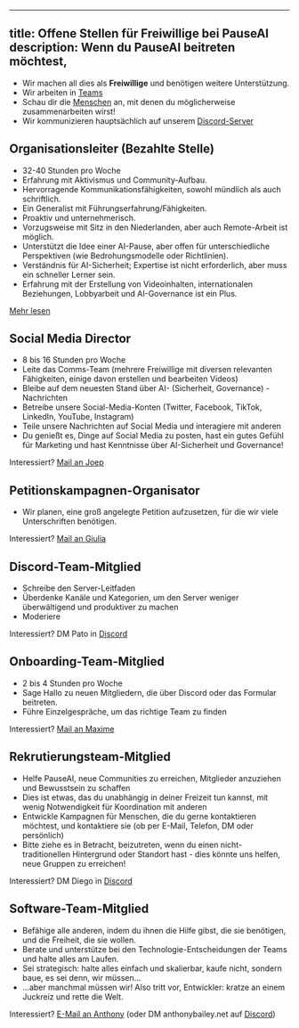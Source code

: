 

---
title: Offene Stellen für Freiwillige bei PauseAI
description: Wenn du PauseAI beitreten möchtest,
---

- Wir machen all dies als **Freiwillige** und benötigen weitere Unterstützung.
- Wir arbeiten in [Teams](/teams)
- Schau dir die [Menschen](/people) an, mit denen du möglicherweise zusammenarbeiten wirst!
- Wir kommunizieren hauptsächlich auf unserem [Discord-Server](https://discord.gg/2XXWXvErfA)

## Organisationsleiter (Bezahlte Stelle)

- 32-40 Stunden pro Woche
- Erfahrung mit Aktivismus und Community-Aufbau.
- Hervorragende Kommunikationsfähigkeiten, sowohl mündlich als auch schriftlich.
- Ein Generalist mit Führungserfahrung/Fähigkeiten.
- Proaktiv und unternehmerisch.
- Vorzugsweise mit Sitz in den Niederlanden, aber auch Remote-Arbeit ist möglich.
- Unterstützt die Idee einer AI-Pause, aber offen für unterschiedliche Perspektiven (wie Bedrohungsmodelle oder Richtlinien).
- Verständnis für AI-Sicherheit; Expertise ist nicht erforderlich, aber muss ein schneller Lerner sein.
- Erfahrung mit der Erstellung von Videoinhalten, internationalen Beziehungen, Lobbyarbeit und AI-Governance ist ein Plus.

[Mehr lesen](/2024-vacancy-organizing-director)

## Social Media Director

- 8 bis 16 Stunden pro Woche
- Leite das Comms-Team (mehrere Freiwillige mit diversen relevanten Fähigkeiten, einige davon erstellen und bearbeiten Videos)
- Bleibe auf dem neuesten Stand über AI- (Sicherheit, Governance) -Nachrichten
- Betreibe unsere Social-Media-Konten (Twitter, Facebook, TikTok, LinkedIn, YouTube, Instagram)
- Teile unsere Nachrichten auf Social Media und interagiere mit anderen
- Du genießt es, Dinge auf Social Media zu posten, hast ein gutes Gefühl für Marketing und hast Kenntnisse über AI-Sicherheit und Governance!

Interessiert? [Mail an Joep](mailto:joep@pauseai.info)

## Petitionskampagnen-Organisator

- Wir planen, eine groß angelegte Petition aufzusetzen, für die wir viele Unterschriften benötigen.

Interessiert? [Mail an Giulia](mailto:giulia@pausai.info)

## Discord-Team-Mitglied

- Schreibe den Server-Leitfaden
- Überdenke Kanäle und Kategorien, um den Server weniger überwältigend und produktiver zu machen
- Moderiere

Interessiert? DM Pato in [Discord](https://discord.gg/y9hdAjD83e)

## Onboarding-Team-Mitglied

- 2 bis 4 Stunden pro Woche
- Sage Hallo zu neuen Mitgliedern, die über Discord oder das Formular beitreten.
- Führe Einzelgespräche, um das richtige Team zu finden

Interessiert? [Mail an Maxime](mailto:maxime@pausai.info)

## Rekrutierungsteam-Mitglied

- Helfe PauseAI, neue Communities zu erreichen, Mitglieder anzuziehen und Bewusstsein zu schaffen
- Dies ist etwas, das du unabhängig in deiner Freizeit tun kannst, mit wenig Notwendigkeit für Koordination mit anderen
- Entwickle Kampagnen für Menschen, die du gerne kontaktieren möchtest, und kontaktiere sie (ob per E-Mail, Telefon, DM oder persönlich)
- Bitte ziehe es in Betracht, beizutreten, wenn du einen nicht-traditionellen Hintergrund oder Standort hast - dies könnte uns helfen, neue Gruppen zu erreichen!

Interessiert? DM Diego in [Discord](https://discord.gg/y9hdAjD83e)

## Software-Team-Mitglied

- Befähige alle anderen, indem du ihnen die Hilfe gibst, die sie benötigen, und die Freiheit, die sie wollen.
- Berate und unterstütze bei den Technologie-Entscheidungen der Teams und halte alles am Laufen.
- Sei strategisch: halte alles einfach und skalierbar, kaufe nicht, sondern baue, es sei denn, wir müssen...
- ...aber manchmal müssen wir! Also tritt vor, Entwickler: kratze an einem Juckreiz und rette die Welt.

Interessiert? [E-Mail an Anthony](mailto:anthony@pausai.info) (oder DM anthonybailey.net auf [Discord](https://discord.gg/y9hdAjD83e))